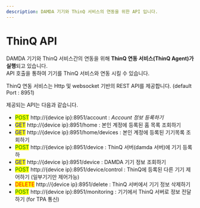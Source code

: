 ```yaml
---
description: DAMDA 기기와 ThinQ 서비스의 연동을 위한 API 입니다.
---
```


# ThinQ API

DAMDA 기기와 ThinQ 서비스간의 연동을 위해 **ThinQ 연동 서비스(ThinQ Agent)가 실행**되고 있습니다. \
API 호출을 통하여 기기를 ThinQ 서비스와 연동 시킬 수 있습니다.&#x20;

ThinQ 연동 서비스는 Http 및 websocket 기반의 REST API를 제공합니다. (default Port : 8951)

제공되는 API는 다음과 같습니다.&#x20;

* <mark style="color:green;">POST</mark> http://{device ip}:8951/account : _Account 정보 등록하기_&#x20;
* <mark style="color:blue;">GET</mark> http://{device ip}:8951/home : 본인 계정에 등록된 홈 목록 조회하기
* <mark style="color:blue;">GET</mark> http://{device ip}:8951/home/devices : 본인 계정에 등록된 기기목록 조회하기
* <mark style="color:green;">POST</mark> http://{device ip}:8951/device : ThinQ 서버(damda 서버)에 기기 등록하
* <mark style="color:blue;">GET</mark> http://{device ip}:8951/device : DAMDA 기기 정보 조회하기
* <mark style="color:green;">POST</mark> http://{device ip}:8951/device/control : ThinQ에 등록된  다른 기기 제어하기 (일부기기만 제어가능)
* <mark style="color:red;">DELETE</mark> http://{device ip}:8951/delete : ThinQ 서버에서 기기 정보 삭제하기
* <mark style="color:green;">POST</mark> http://{device ip}:8951/monitoring : 기기에서 ThinQ 서버로 정보 전달하기 (for TPA 통신)

<mark style="color:red;"></mark>

<mark style="color:yellow;"></mark>
